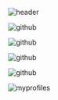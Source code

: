 

<!--
**himisterlee/himisterlee** is a ✨ _special_ ✨ repository because its `README.md` (this file) appears on your GitHub profile.

Here are some ideas to get you started:

- 🔭 I’m currently working on ...
- 🌱 I’m currently learning ...
- 👯 I’m looking to collaborate on ...
- 🤔 I’m looking for help with ...
- 💬 Ask me about ...
- 📫 How to reach me: ...
- 😄 Pronouns: ...
- ⚡ Fun fact: ...
-->     
         
![header](https://capsule-render.vercel.app/api?type=Rounded&text=Welcome!)

![github](https://img.shields.io/badge/GitHub-100000?style=for-the-badge&logo=github&logoColor=white)

![github](https://img.shields.io/badge/Notion-000000?style=for-the-badge&logo=notion&logoColor=white)

![github](https://img.shields.io/badge/Windows-0078D6?style=for-the-badge&logo=windows&logoColor=white)

![github](https://img.shields.io/badge/Java-ED8B00?style=for-the-badge&logo=openjdk&logoColor=white)

![myprofiles](https://github-readme-stats.vercel.app/api?username=himisterlee&theme=blue-green)


